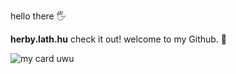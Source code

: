 hello there 🖐 <br>

**herby.lath.hu** check it out!
welcome to my Github. 🥇 <br>

![my card uwu](https://github-readme-stats.vercel.app/api?username=lathlaszlo&show_icons=true&border_radius=20&title_color=ffffff&hide_border=true&text_color=d9d9d9&bg_color=070707&icon_color=d4d4d4)
